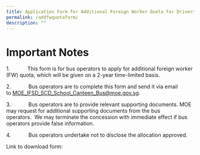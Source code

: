 ```yaml
---
title: Application Form for Additional Foreign Worker Quota for Drivers
permalink: /addfwquotaform/
description: ""
---
```

# Important Notes

1.&nbsp;&nbsp;&nbsp;&nbsp;&nbsp;&nbsp;&nbsp;&nbsp;&nbsp;&nbsp;&nbsp;&nbsp;This form is for bus operators to apply for additional foreign worker (FW) quota, which will be given on a 2-year time-limited basis.&nbsp;

2.&nbsp;&nbsp;&nbsp;&nbsp;&nbsp;&nbsp;&nbsp;&nbsp;&nbsp;&nbsp;&nbsp;&nbsp;Bus operators are to complete this form and send it via email to&nbsp;[MOE\_IFSD\_SCD\_School\_Canteen\_Bus@moe.gov.sg](___mailto:MOE_IFSD_SCD_School_Canteen_Bus@moe.gov.sg).

3.&nbsp;&nbsp;&nbsp;&nbsp;&nbsp;&nbsp;&nbsp;&nbsp;&nbsp;&nbsp;&nbsp;&nbsp;Bus operators are to provide relevant supporting documents. MOE may request for additional supporting documents from the bus operators.&nbsp;&nbsp;We may terminate the concession with immediate effect if bus operators provide false information.

4.&nbsp;&nbsp;&nbsp;&nbsp;&nbsp;&nbsp;&nbsp;&nbsp;&nbsp;&nbsp;&nbsp;&nbsp;Bus operators undertake not to disclose the allocation approved.

Link to download form:<br>


